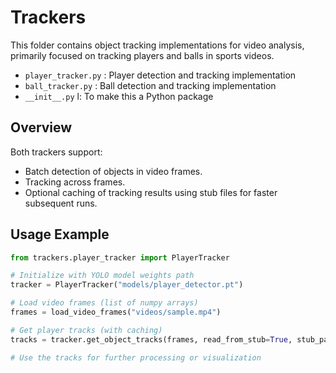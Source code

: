 # Trackers 

This folder contains object tracking implementations for video analysis, primarily focused on tracking players and balls in sports videos.

-  `player_tracker.py` : Player detection and tracking implementation   
- `ball_tracker.py`   : Ball detection and tracking implementation     
- `__init__.py`      l: To make this a Python package       

## Overview

Both trackers support:
- Batch detection of objects in video frames.
- Tracking across frames.
- Optional caching of tracking results using stub files for faster subsequent runs.

## Usage Example

```python
from trackers.player_tracker import PlayerTracker

# Initialize with YOLO model weights path
tracker = PlayerTracker("models/player_detector.pt")

# Load video frames (list of numpy arrays)
frames = load_video_frames("videos/sample.mp4")

# Get player tracks (with caching)
tracks = tracker.get_object_tracks(frames, read_from_stub=True, stub_path="stubs/player_tracks.pkl")

# Use the tracks for further processing or visualization
